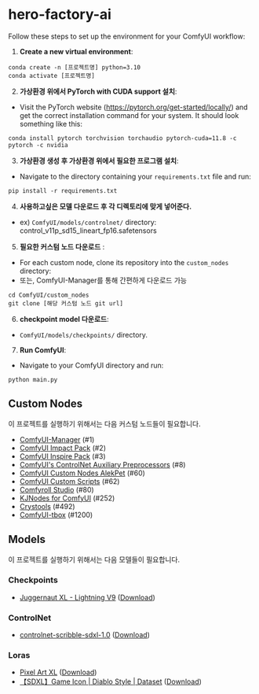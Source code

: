 # hero-factory-ai

Follow these steps to set up the environment for your ComfyUI workflow:

1. **Create a new virtual environment**:
    
```
conda create -n [프로젝트명] python=3.10
conda activate [프로젝트명]

```
    
2. **가상환경 위에서 PyTorch with CUDA support 설치**:
- Visit the PyTorch website (https://pytorch.org/get-started/locally/) and get the correct installation command for your system. It should look something like this:
    
```
conda install pytorch torchvision torchaudio pytorch-cuda=11.8 -c pytorch -c nvidia

```
    
3. **가상환경 생성 후 가상환경 위에서 필요한 프로그램 설치**:
- Navigate to the directory containing your `requirements.txt` file and run:
    
```
pip install -r requirements.txt

```
    
4. **사용하고싶은 모델 다운로드 후 각 디렉토리에 맞게 넣어준다.**
- ex) `ComfyUI/models/controlnet/` directory: control_v11p_sd15_lineart_fp16.safetensors
5. **필요한 커스텀 노드 다운로드** :
    
- For each custom node, clone its repository into the `custom_nodes` directory:
- 또는, ComfyUI-Manager를 통해 간편하게 다운로드 가능
    
```
cd ComfyUI/custom_nodes
git clone [해당 커스텀 노드 git url]

```
    
6. **checkpoint model 다운로드**:
- `ComfyUI/models/checkpoints/` directory.
7. **Run ComfyUI**:
- Navigate to your ComfyUI directory and run:

```
python main.py

```

## Custom Nodes

이 프로젝트를 실행하기 위해서는 다음 커스텀 노드들이 필요합니다.

* [ComfyUI-Manager](https://github.com/ltdrdata/ComfyUI-Manager) (#1)
* [ComfyUI Impact Pack](https://github.com/ltdrdata/ComfyUI-Impact-Pack) (#2)
* [ComfyUI Inspire Pack](https://github.com/ltdrdata/ComfyUI-Inspire-Pack) (#3)
* [ComfyUI's ControlNet Auxiliary Preprocessors](https://github.com/Fannovel16/comfyui_controlnet_aux) (#8)
* [ComfyUI Custom Nodes AlekPet](https://github.com/AlekPet/ComfyUI_Custom_Nodes_AlekPet) (#60)
* [ComfyUI Custom Scripts](https://github.com/pythongosssss/ComfyUI-Custom-Scripts) (#62)
* [Comfyroll Studio](https://github.com/RockOfFire/ComfyUI_Comfyroll_CustomNodes) (#80)
* [KJNodes for ComfyUI](https://github.com/kijai/ComfyUI-KJNodes) (#252)
* [Crystools](https://github.com/crystian/ComfyUI-Crystools) (#492)
* [ComfyUI-tbox](https://github.com/ai-shizuka/ComfyUI-tbox) (#1200)

## Models
이 프로젝트를 실행하기 위해서는 다음 모델들이 필요합니다.

### Checkpoints
* [Juggernaut XL - Lightning V9](https://civitai.com/models/133005?modelVersionId=357609) ([Download](https://civitai.com/api/download/models/357609?type=Model&format=SafeTensor&size=full&fp=fp16))

### ControlNet
* [controlnet-scribble-sdxl-1.0](https://huggingface.co/xinsir/controlnet-scribble-sdxl-1.0/tree/main) ([Download](https://huggingface.co/xinsir/controlnet-scribble-sdxl-1.0/blob/main/diffusion_pytorch_model.safetensors))

### Loras
* [Pixel Art XL](https://civitai.com/models/120096/pixel-art-xl) ([Download](https://civitai.com/api/download/models/135931?type=Model&format=SafeTensor))
* [【SDXL】Game Icon | Diablo Style | Dataset](https://civitai.com/models/209703/sdxlgame-icon-or-diablo-style-or-dataset) ([Download](https://civitai.com/api/download/models/236202?type=Model&format=SafeTensor))

